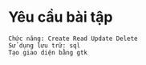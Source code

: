 # Yêu cầu bài tập
```
Chức năng: Create Read Update Delete
Sử dụng lưu trữ: sql
Tạo giao diện bằng gtk
```
